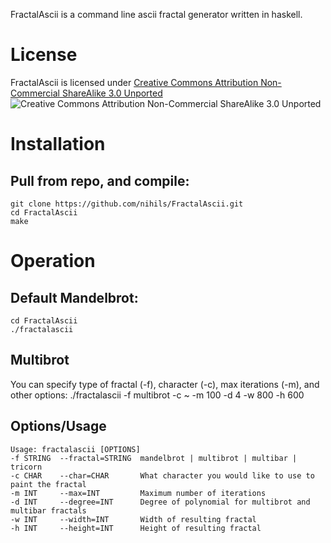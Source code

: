 FractalAscii is a command line  ascii fractal generator written in haskell.

License
=======
FractalAscii is licensed under [Creative Commons Attribution Non-Commercial ShareAlike 3.0 Unported](http://creativecommons.org/licenses/by-nc-sa/3.0)
![Creative Commons Attribution Non-Commercial ShareAlike 3.0 Unported](http://i.creativecommons.org/l/by-nc-sa/3.0/80x15.png)

Installation
============
Pull from repo, and compile:
---------------------------
    git clone https://github.com/nihils/FractalAscii.git
    cd FractalAscii 
    make 

Operation
=========
Default Mandelbrot:
-------------------
    cd FractalAscii
    ./fractalascii

Multibrot
---------
You can specify type of fractal (-f), character (-c), max iterations (-m), and other options:
    ./fractalascii -f multibrot -c ~ -m 100 -d 4 -w 800 -h 600 

Options/Usage
-------------
    Usage: fractalascii [OPTIONS]
	-f STRING  --fractal=STRING  mandelbrot | multibrot | multibar | tricorn
	-c CHAR    --char=CHAR       What character you would like to use to paint the fractal
	-m INT     --max=INT         Maximum number of iterations
	-d INT     --degree=INT      Degree of polynomial for multibrot and multibar fractals
	-w INT     --width=INT       Width of resulting fractal
	-h INT     --height=INT      Height of resulting fractal
